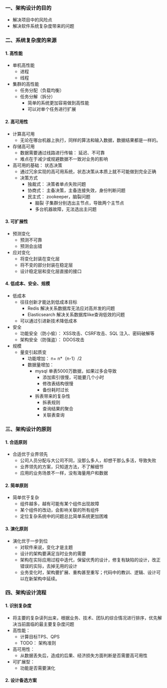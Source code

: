 ### 一、架构设计的目的
- 解决项目中的风险点 
- 解决软件系统复杂度带来的问题

### 二、系统复杂度的来源
#### 1. 高性能
- 单机高性能
    - 进程
    - 线程
- 集群的高性能
    - 任务分配（负载均衡）
    - 任务分解（拆分）
        - 简单的系统更加容易做到高性能
        - 可以对单个任务进行扩展
#### 2. 高可用性
- 计算高可用
    - 无论在哪台机器上执行，同样的算法和输入数据，数据结果都是一样的。
- 存储高可用
    - 数据需要通过线路进行传输： 延迟、不可靠
    - 难点在于减少或规避数据不一致对业务的影响
- 高可用的基础： 状态决策
    - 通过冗余实现的高可用系统，状态决策从本质上就不可能做到完全正确
    - 决策方式
        - 独裁式： 决策者单点失败问题
        - 协商式： 主备决策，主备连接失效，身份判断问题
        - 民主式： zookeeper，脑裂问题
            - 脑裂 子集群分别选出主节点，导致两个主节点
            - 多台机器故障，无法选出主问题
                   
#### 3. 可扩展性
- 预测变化
    - 预测不可靠  
    - 预测会出错
- 应对变化
    - 将变化封装在变化层
    - 将不变的部分封装在稳定层
    - 设计稳定层和变化层直接的接口
    
#### 4. 低成本、安全、规模
- 低成本
    - 往往创新才能达到低成本目标
        - Redis 解决关系数据库无法应对高并发的问题
        - Elasticsearch 解决关系数据库like查询低效的问题
    - 可以通过引进新技术降低成本
- 安全
    - 功能安全（防小偷）： XSS攻击、CSRF攻击、SQL 注入、密码破解等
    - 架构安全（防强盗）： DDOS攻击
- 规模
    - 量变引起质变
        - 功能增加： n+ n*（n-1）/2
        - 数据量增加： 
            - mysql 单表5000万数据，如果过多会导致
                - 添加索引很慢，可能要几个小时
                - 修改表结构很慢
                - 备份耗时过长
            - 拆表带来的复杂性
              - 拆表规则
              - 查询结果的聚合
              - 关联表查询 

### 三、架构设计的原则
#### 1. 合适原则
- 合适优于业界领先
    - 公司人员分配与大公司不同，没那么多人，却想干那么多活，导致失败
    - 业界领先的方案，只知道方法，不了解细节
    - 应用的业务场景不一样，没有海量用户和数据
#### 2. 简单原则
- 简单优于复杂
    - 组件越多，越有可能有某个组件出现故障
    - 某个组件的改动，会影响关联的所有组件
    - 定位复杂系统中的问题总比简单系统更加困难
    
#### 3. 演化原则
 - 演化优于一步到位
    - 对软件来说，变化才是主题
    - 设计的架构要满足当时业务的需要
    - 架构在实际应用过程中迭代，保留优秀的设计，修复有缺陷的设计，改正错误的实际，去掉无用的设计
    - 业务变化时，架构要扩展、重构甚至重写；代码中的教训、逻辑、设计可以在新架构中延续。

### 四、架构设计流程
#### 1. 识别复杂度
- 将主要的复杂读列出来，根据业务、技术、团队的综合情况进行排序，优先解决当前面临的最主要复杂度问题
- 高性能： 
    - 计算目标TPS、QPS
    - TODO： 架构准则
- 高可用性：
    - 从数据丢失后，造成的后果、经济损失方面判断是否需要高可用性
- 可扩展型：
    - 功能是否需要演化

#### 2. 设计备选方案

    